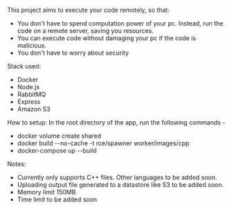This project aims to execute your code remotely, so that:

- You don't have to spend computation power of your pc. Instead, run the code on a remote server, saving you resources.
- You can execute code without damaging your pc if the code is malicious.
- You don't have to worry about security

Stack used:

- Docker
- Node.js
- RabbitMQ
- Express
- Amazon S3

How to setup:
In the root directory of the app, run the following commands -

- docker volume create shared
- docker build --no-cache -t rce/spawner worker/images/cpp
- docker-compose up --build

Notes:

- Currently only supports C++ files. Other languages to be added soon.
- Uploading output file generated to a datastore like S3 to be added soon.
- Memory limit 150MB
- Time limit to be added soon
